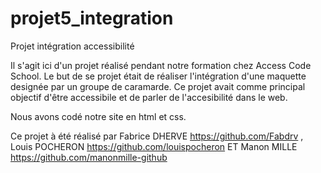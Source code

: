 # projet5_integration
Projet intégration accessibilité

Il s'agit ici d'un projet réalisé pendant notre formation chez Access Code School. Le but de se projet était de réaliser l'intégration d'une maquette designée par un groupe de caramarde. Ce projet avait comme principal objectif d'être accessibile et de parler de l'accesibilité dans le web.

Nous avons codé notre site en html et css.

Ce projet à été réalisé par Fabrice DHERVE https://github.com/Fabdrv , Louis POCHERON https://github.com/louispocheron ET Manon MILLE https://github.com/manonmille-github
